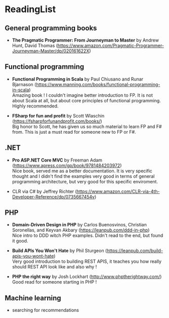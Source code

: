 # ReadingList

## General programming books

- **The Pragmatic Programmer: From Journeyman to Master** by Andrew Hunt, David Thomas (https://www.amazon.com/Pragmatic-Programmer-Journeyman-Master/dp/020161622X)

## Functional programming

- **Functional Programming in Scala** by Paul Chiusano and Runar Bjarnason (https://www.manning.com/books/functional-programming-in-scala)<br>
Amazing book ! I couldn't imagine better introduction to FP. It is not about Scala at all, but about core principles of functional programming. Highly recommended.

- **FSharp for fun and profit** by Scott Wlaschin (https://fsharpforfunandprofit.com/books/)<br>
Big honor to Scott, he has given us so much material to learn FP and F# from. This is just a must read for someone new to FP or F#.

## .NET

- **Pro ASP.NET Core MVC** by Freeman Adam (https://www.apress.com/gp/book/9781484203972)<br>
Nice book, served me as a better documentation. It is very specific thought and I didn't find the examples very good in terms of general programming architecture, but very good for this specific enviroment.

- CLR via C# by Jeffrey Richter (https://www.amazon.com/CLR-via-4th-Developer-Reference/dp/0735667454v)

## PHP

- **Domain-Driven Design in PHP** by Carlos Buenosvinos, Christian Soronellas, and Keyvan Akbary (https://leanpub.com/ddd-in-php)<br>
Nice intro to DDD witch PHP examples. Didn't read to the end, but found it good.

- **Build APIs You Won't Hate** by Phil Sturgeon (https://leanpub.com/build-apis-you-wont-hate)<br>
Very good introduction to building REST APIS, it teaches you how really should REST API look like and also why ! 

- **PHP the right way** by Josh Lockhart (http://www.phptherightway.com/)<br>
Good read for someone starting in PHP !

## Machine learning

- searching for recommendations
